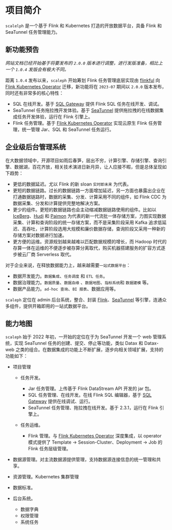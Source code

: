 # 项目简介

`scalelph` 是一个基于 Flink 和 Kubernetes 打造的开放数据平台，具备 Flink 和 SeaTunnel 任务管理能力。

## 新功能预告

_网站文档已经开始基于将要发布的 `2.0.0` 版本进行调整，进行发版准备，相比上一个 `1.0.4` 发版会有极大不同。_

距离 `1.0.4` 发布以来，`scaleph` 开始筹划 Flink 任务管理底层实现由 [flinkful](https://github.com/flowerfine/flinkful) 向 [Flink Kubernetes Operator](https://nightlies.apache.org/flink/flink-kubernetes-operator-docs-stable/) 迁移，新功能将在 `2023-07` 期间以 `2.0.0` 版本发布，同时还有非常多的核心特性：

- SQL 在线开发。基于 [SQL Gateway](https://nightlies.apache.org/flink/flink-docs-release-1.17/docs/dev/table/sql-gateway/overview/) 提供 Flink SQL 任务在线开发、调试。
- SeaTunnel 任务拖拉拽开发体验。基于 [SeaTunnel](https://seatunnel.apache.org/) 提供拖拉拽的在线数据集成任务开发体验，运行在 Flink 引擎上。
- Flink 任务管理。基于 [Flink Kubernetes Operator](https://nightlies.apache.org/flink/flink-kubernetes-operator-docs-stable/) 实现云原生 Flink 任务管理，统一管理 Jar、SQL 和 SeaTunnel 任务运行。

## 企业级后台管理系统

在大数据领域中，开源项目如雨后春笋，层出不穷，计算引擎、存储引擎、查询引擎、数据湖，百花齐放，相关技术演进日新月异，让人应接不暇，但是总体呈现如下趋势：

- 更低的数据延迟。尤以 Flink 的新 sloan `实时即未来` 为代表。
- 更短的数据链路。过长的数据链路一方面增加延迟，另一方面也暴露出企业在打通数据链路时，数据的采集、分发、计算采用不同的组件，如 Flink CDC 为数据采集、分发和计算提供完整地解决方案。
- 更少的组件。更短的数据链路也会主动缩减数据链路使用的组件。比如以 [IceBerg](https://iceberg.apache.org/)、[Hudi](https://hudi.apache.org/) 和 [Paimon](https://paimon.apache.org/) 为代表的新一代流批一体存储方案，力图实现数据采集、计算和查询阶段的统一存储方案，而不是采集阶段采用 Kafka 追求低延迟、高吞吐，计算阶段选用大规模和廉价数据存储，查询阶段又采用一种新的存储方案对数据进行加速。
- 更方便的运维。资源规划越来越难以匹配数据规模的增长，而 Hadoop 时代的存算一体在运维的不便逐步被存算分离取代，购买机器搭建服务的扩容方式逐步被云厂商 Serverless 取代。

对于企业来说，在释放数据能力上，越来越需要`一站式数据平台`：

- 数据开发能力。`数据集成`、`任务调度` 和 `ETL 任务`。
- 数据治理能力。`数据质量`、`数据血缘` 、`数据地图`、`指标系统`和 `数据建模` 等。
- 数据产品能力。`ad-hoc 查询`、`BI 报表`、数据应用等。

`scaleph` 定位在 admin 后台系统，整合、封装 [Flink](https://flink.apache.org/)、[SeaTunnel](https://seatunnel.apache.org/) 等引擎，连通众多组件，提供开箱即用的一站式数据平台。

## 能力地图

`scaleph` 始于 2022 年初，一开始的定位在于为 SeaTunnel 开发一个 web 管理系统，实现 SeaTunnel 任务的创建、提交、停止等功能，类似 Datax 和 Datax-web 之类的组合。在数据集成的功能上不断扩展，逐步向相关领域扩展，支持的功能如下：

- 项目管理

  - 任务开发。

    - Jar 任务管理。上传基于 Flink DataStream API 开发的 jar 包。
    - SQL 任务管理、在线开发。在线 Flink SQL 编辑器，基于 [SQL Gateway](https://nightlies.apache.org/flink/flink-docs-release-1.17/docs/dev/table/sql-gateway/overview/) 提供在线调试、运行。
    - SeaTunnel 任务管理、拖拉拽在线开发。基于 2.3.1，运行在 Flink 引擎上。

  - 任务运维。
    - Flink 管理。与 [Flink Kubernetes Operator](https://nightlies.apache.org/flink/flink-kubernetes-operator-docs-stable/) 深度集成，以 operator 模式提供了 Template -> Session-Cluster、Deployment -> Job 的 Flink 任务层级管理。 
  
- 数据源管理。对主流数据源提供管理，支持数据源连接信息的统一管理和共享。
- 资源管理。Kubernetes 集群管理
- 数据标准。
- 后台系统。
  - 数据字典
  - 权限管理
  - 系统任务
